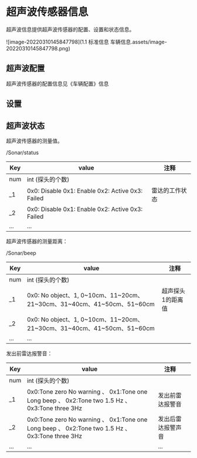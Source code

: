 # 超声波传感器信息

超声波信息提供超声波传感器的配置、设置和状态信息。

![image-20220310145847798](1.1 标准信息 车辆信息.assets/image-20220310145847798.png)

## 超声波配置

超声波传感器的配置信息见《车辆配置》信息

## 设置



## 超声波状态

超声波传感器的测量值。

/Sonar/status

| Key  | value                                            | 注释           |
| ---- | ------------------------------------------------ | -------------- |
| num  | int (探头的个数)                                 |                |
| _1   | 0x0: Disable 0x1: Enable 0x2: Active 0x3: Failed | 雷达的工作状态 |
| _2   | 0x0: Disable 0x1: Enable 0x2: Active 0x3: Failed |                |
| ...  | ...                                              |                |

超声波传感器的测量距离：

/Sonar/beep

| Key  | value                                                        | 注释              |
| ---- | ------------------------------------------------------------ | ----------------- |
| num  | int (探头的个数)                                             |                   |
| _1   | 0x0: No object、1, 0~10cm、11~20cm、21~30cm、31~40cm、41~50cm、51~60cm | 超声探头1的距离值 |
| _2   | 0x0: No object、1, 0~10cm、11~20cm、21~30cm、31~40cm、41~50cm、51~60cm |                   |
| ...  | ...                                                          |                   |

发出前雷达报警音：

| Key  | value                                                        | 注释               |      |
| ---- | ------------------------------------------------------------ | ------------------ | ---- |
| num  | int (探头的个数)                                             |                    |      |
| _1   | 0x0:Tone zero No warning 、 0x1:Tone one Long beep 、 0x2:Tone two 1.5 Hz 、 0x3:Tone three 3Hz | 发出前雷达报警音   |      |
| _2   | 0x0:Tone zero No warning 、 0x1:Tone one Long beep 、 0x2:Tone two 1.5 Hz 、 0x3:Tone three 3Hz | 发出后雷达报警声音 |      |
| ...  | ...                                                          | ...                |      |







